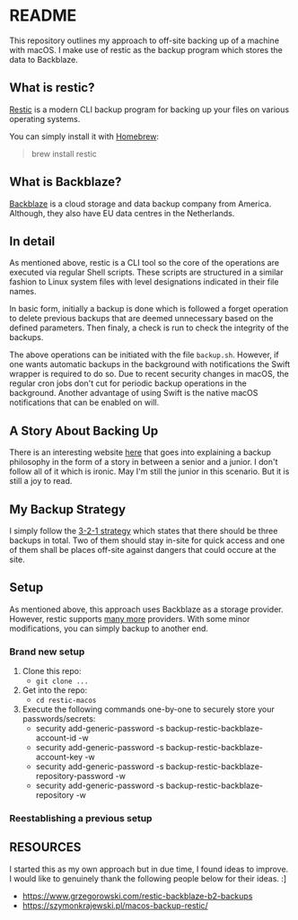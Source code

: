 # README

This repository outlines my approach to off-site backing up of a machine with macOS. I make use of restic as the backup program which stores the data to Backblaze.

## What is restic?

[Restic](https://restic.net/) is a modern CLI backup program for backing up your files on various operating systems.

You can simply install it with [Homebrew](https://www.brew.sh):

> brew install restic

## What is Backblaze?

[Backblaze](https://www.backblaze.com) is a cloud storage and data backup company from America. Although, they also have EU data centres in the Netherlands.

## In detail

As mentioned above, restic is a CLI tool so the core of the operations are executed via 
regular Shell scripts. These scripts are structured in a similar fashion to Linux system files with level designations indicated in their file names.

In basic form, initially a backup is done which is followed a forget operation to delete previous backups that are deemed unnecessary based on the defined parameters. Then finaly, a check is run to check the integrity of the backups.

The above operations can be initiated with the file `backup.sh`. However, if one wants automatic backups in the background with notifications the Swift wrapper is required to do so. Due to recent security changes in macOS, the regular cron jobs don't cut for periodic backup operations in the background. Another advantage of using Swift is the native macOS notifications that can be enabled on will.

## A Story About Backing Up

There is an interesting website [here](http://taobackup.com/) that goes into explaining a backup philosophy in the form of a story in between a senior and a junior. I don't follow all of it which is ironic. May I'm still the junior in this scenario. But it is still a joy to read.

## My Backup Strategy

I simply follow the [3-2-1 strategy](https://www.makeuseof.com/3-2-1-backup-strategy/) which states that there should be three backups in total. Two of them should stay in-site for quick access and one of them shall be places off-site against dangers that could occure at the site.

## Setup

As mentioned above, this approach uses Backblaze as a storage provider. However, restic supports [many more](https://restic.readthedocs.io/en/stable/030_preparing_a_new_repo.html) providers. With some minor modifications, you can simply backup to another end.

### Brand new setup

1. Clone this repo:
    - `git clone ...`
2. Get into the repo:
    - `cd restic-macos`
3. Execute the following commands one-by-one to securely store your passwords/secrets:
    - security add-generic-password -s backup-restic-backblaze-account-id -w
    - security add-generic-password -s backup-restic-backblaze-account-key -w
    - security add-generic-password -s backup-restic-backblaze-repository-password -w
    - security add-generic-password -s backup-restic-backblaze-repository -w

### Reestablishing a previous setup



## RESOURCES

I started this as my own approach but in due time, I found ideas to improve. I would like to genuinely thank the following people below for their ideas. :]

- https://www.grzegorowski.com/restic-backblaze-b2-backups
- https://szymonkrajewski.pl/macos-backup-restic/









